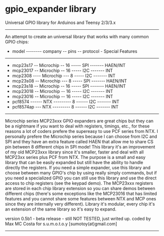 gpio_expander library
=====================

 Universal GPIO library for Arduinos and Teensy 2/3/3.x
 
--------------------------------------------------------------------------------------

An attempt to create an universal library that works with many common GPIO chips:

- model -------- company -- pins -- protocol - Special Features

--------------------------------------------------------------------------------------

- mcp23s17 -- Microchip -- 16 ----- SPI ------- HAEN/INT
- mcp23017 -- Microchip -- 16 ----- I2C ------- INT
- mcp2308 ---- Microchip --- 8  ----- I2C ------- INT
- mcp23s08 --	Microchip --- 8  ----- SPI ------- HAEN/INT
- mcp23s18 -- Microchip -- 16 ----- SPI ------- HAEN/INT
- mcp23018 -- Microchip -- 16 ----- I2C ------- INT
- mcp23016 -- Microchip -- 16 ----- I2C ------- INT
- pcf8574 ------ NTX --------- 8  ------ I2C ------- INT
- pcf8574ap --- NTX --------- 8  ------ I2C ------- INT

--------------------------------------------------------------------------------------

Microchip series MCP23xxx GPIO expanders are great chips but they can be a nightmare
if you want to deal with registers, timings, etc., for these reasons a lot of coders
prefere the supereasy to use PCF series from NTX. I personally prefere the Microchip series
because I can choose from I2C and SPI and they have an extra feature called HAEN that
allow me to share CS pin between 8 different chips in SPI mode!
This library it's an improvement of my old MCP23xxx library since it's smaller, faster
and deal with all MCP23xx series plus PCF from NTX. 
The purpose is a small and easy library that can be easily expanded but still have the ability
to handle directly the registers.
If you need a simple expander, use this library and choose between many GPIO's chip by using
really simply commands, but if you need a specialized GPIO you can still use this library
and use the direct access to chip registers (see the keypad demo).
The MCP23xxx registers are stored in each chip library extension so you can share demos
between different chips (there's some exceptions like the MCP23016 that has limited features
and you cannot share some features between NTX and MCP ones since they are internally very different).
Library it's modular, every chip it's an extension of the same library so it's easy to expand.

version 0.5b1 - beta release - still NOT TESTED, just writed up.
coded by Max MC Costa for s.u.m.o.t.o.y [sumotoy(at)gmail.com]

--------------------------------------------------------------------------------------
